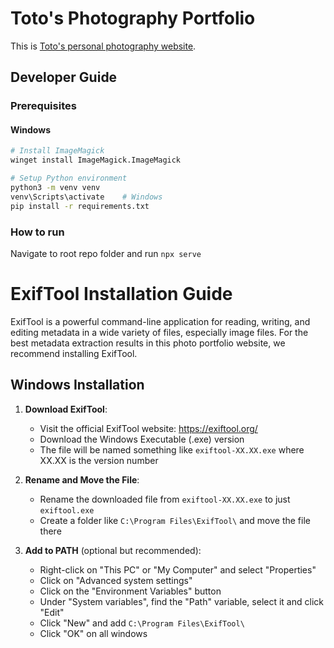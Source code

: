 # Toto's Photography Portfolio

This is [Toto's personal photography website](https://thorbenwoelk.github.io/).


## Developer Guide
### Prerequisites

#### Windows
```bash
# Install ImageMagick
winget install ImageMagick.ImageMagick 

# Setup Python environment
python3 -m venv venv
venv\Scripts\activate    # Windows
pip install -r requirements.txt
```

### How to run
Navigate to root repo folder and run `npx serve`

# ExifTool Installation Guide

ExifTool is a powerful command-line application for reading, writing, and editing metadata in a wide variety of files, especially image files. For the best metadata extraction results in this photo portfolio website, we recommend installing ExifTool.

## Windows Installation

1. **Download ExifTool**:
   - Visit the official ExifTool website: https://exiftool.org/
   - Download the Windows Executable (.exe) version
   - The file will be named something like `exiftool-XX.XX.exe` where XX.XX is the version number

2. **Rename and Move the File**:
   - Rename the downloaded file from `exiftool-XX.XX.exe` to just `exiftool.exe`
   - Create a folder like `C:\Program Files\ExifTool\` and move the file there
   
3. **Add to PATH** (optional but recommended):
   - Right-click on "This PC" or "My Computer" and select "Properties"
   - Click on "Advanced system settings"
   - Click on the "Environment Variables" button
   - Under "System variables", find the "Path" variable, select it and click "Edit"
   - Click "New" and add `C:\Program Files\ExifTool\`
   - Click "OK" on all windows
